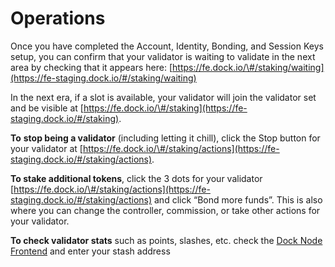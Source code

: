 # Operations

Once you have completed the Account, Identity, Bonding, and Session Keys setup, you can confirm that your validator is waiting to validate in the next area by checking that it appears here: [https://fe.dock.io/\#/staking/waiting](https://fe-staging.dock.io/#/staking/waiting)

In the next era, if a slot is available, your validator will join the validator set and be visible at [https://fe.dock.io/\#/staking](https://fe-staging.dock.io/#/staking).

**To** **stop being a validator** \(including letting it chill\), click the Stop button for your validator at [https://fe.dock.io/\#/staking/actions](https://fe-staging.dock.io/#/staking/actions).

**To stake additional tokens**, click the 3 dots for your validator [https://fe.dock.io/\#/staking/actions](https://fe-staging.dock.io/#/staking/actions) and click “Bond more funds”. This is also where you can change the controller, commission, or take other actions for your validator.

 **To check validator stats** such as points, slashes, etc. check the [Dock Node Frontend](https://fe.dock.io/#/staking/query) and enter your stash address  


